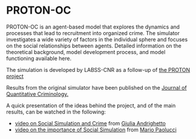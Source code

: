 # PROTON-OC

PROTON-OC is an agent-based model that explores the dynamics and processes that lead to recruitment into organized crime. The simulator investigates a wide variety of factors in the individual sphere and focuses on the social relationships between agents. Detailed information on the theoretical background, model development process, and model functioning available here.

The simulation is developed by LABSS-CNR as a follow-up of [the PROTON project](http://web.archive.org/web/20230601024527/https://www.projectproton.eu/)

Results from the original simulator have been published on the [Journal of Quantitative Criminology.](https://link.springer.com/article/10.1007/s10940-020-09489-z)

A quick presentation of the ideas behind the project, and of the main results, can be watched in the following:
- [video on Social Simulation and Crime](https://www.youtube.com/watch?v=1_kFUNttaMw) from [Giulia Andrighetto](https://www.giuliandrighetto.com/)
- [video on the importance of Social Simulation](https://www.youtube.com/watch?v=FzqE8VZZMt0) from [Mario Paolucci](https://en.wikipedia.org/wiki/Mario_Paolucci)
